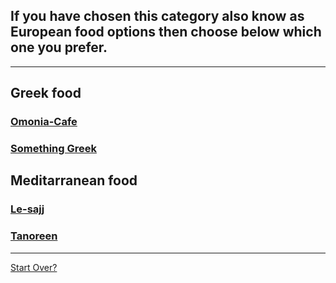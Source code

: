 ## If you have chosen this category also know as European food options then choose below which one you prefer.
---
## Greek food
### [Omonia-Cafe](../Greek/Omonia-Cafe)
### [Something Greek](../Greek/Something-Greek)
## Meditarranean food
### [Le-sajj](../Mediterranean/Le-sajj)
### [Tanoreen](../Mediterranean/Tanoreen)
---
[Start Over?](../European/European.md)
